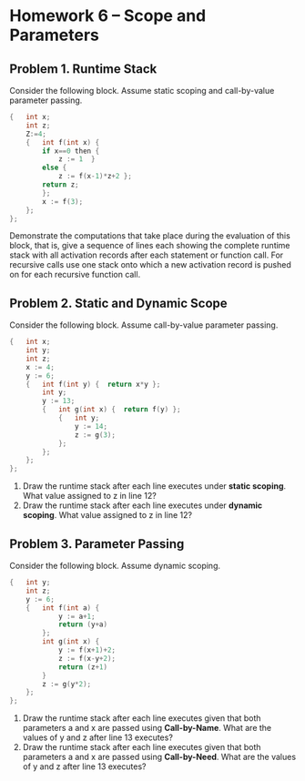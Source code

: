# Homework 6 – Scope and Parameters
## Problem 1. Runtime Stack
Consider the following block. Assume static scoping and call-by-value parameter passing.
```c
{	int x;
	int z;
	Z:=4;
	{	int f(int x) {
		if x==0 then {
			z := 1	}
		else {
			z := f(x-1)*z+2	};
		return z;
		};
		x := f(3);
	};
};
```
Demonstrate the computations that take place during the evaluation of this block, that is, give a sequence of lines each showing the complete runtime stack with all activation records after each statement or function call. For recursive calls use one stack onto which a new activation record is pushed on for each recursive function call.

## Problem 2. Static and Dynamic Scope
Consider the following block. Assume call-by-value parameter passing.
```c
{	int x;
	int y;
	int z;
	x := 4;
	y := 6;
	{	int f(int y) {	return x*y };
		int y;
		y := 13;
		{	int g(int x) {	return f(y)	};
			{	int y;
				y := 14;
				z := g(3);
			};
		};
	};
};
```
1. Draw the runtime stack after each line executes under **static scoping**. What value assigned to z in line 12?
2. Draw the runtime stack after each line executes under **dynamic scoping**. What value assigned to z in line 12?

## Problem 3. Parameter Passing
Consider the following block. Assume dynamic scoping.
```c
{	int y;
	int z;
	y := 6;
	{	int f(int a) {
			y := a+1;
			return (y+a)
		};
		int g(int x) {
			y := f(x+1)+2;
			z := f(x-y+2);
			return (z+1)
		}
		z := g(y*2);
	};
};
```
1. Draw the runtime stack after each line executes given that both parameters a and x are passed using **Call-by-Name**. What are the values of y and z after line 13 executes?
2. Draw the runtime stack after each line executes given that both parameters a and x are passed using **Call-by-Need**. What are the values of y and z after line 13 executes?
